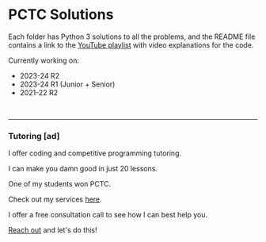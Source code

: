 # PCTC Solutions

Each folder has Python 3 solutions to all the problems, and the README file contains a link to the [YouTube playlist](https://www.youtube.com/@sourishsharma17/playlists) with video explanations for the code.

Currently working on:
- 2023-24 R2
- 2023-24 R1 (Junior + Senior)
- 2021-22 R2

<br>

---
### Tutoring [ad]

I offer coding and competitive programming tutoring.

I can make you damn good in just 20 lessons. 

One of my students won PCTC.

Check out my services [here](https://www.superprof.co.uk/experienced-python-programmer-winner-multiple-national-coding-competitions-and-part-time-professional-software-engineer-have.html).

I offer a free consultation call to see how I can best help you. 

[Reach out](https://blinq.me/5k598Yo3nmxb?bs=db) and let's do this!
